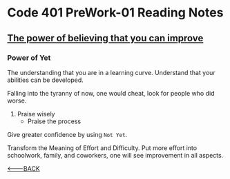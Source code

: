 # Code 401 PreWork-01 Reading Notes

## [The power of believing that you can improve](https://www.ted.com/talks/carol_dweck_the_power_of_believing_that_you_can_improve?language=en)

### Power of Yet

The understanding that you are in a learning curve. Understand that your abilities can be developed.

Falling into the tyranny of now, one would cheat, look for people who did worse.

1. Praise wisely
   - Praise the process

Give greater confidence by using `Not Yet`.

Transform the Meaning of Effort and Difficulty. Put more effort into schoolwork, family, and coworkers, one will see improvement in all aspects.

[<---BACK](README.md)
